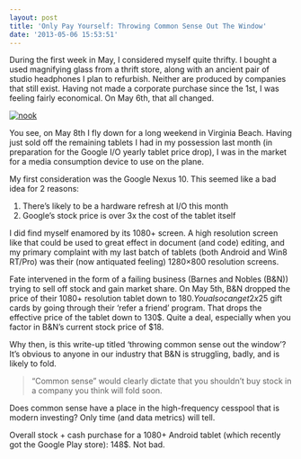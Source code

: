 ```yaml
---
layout: post
title: 'Only Pay Yourself: Throwing Common Sense Out The Window'
date: '2013-05-06 15:53:51'
---
```



During the first week in May, I considered myself quite thrifty. I bought a used magnifying glass from a thrift store, along with an ancient pair of studio headphones I plan to refurbish. Neither are produced by companies that still exist. Having not made a corporate purchase since the 1st, I was feeling fairly economical. On May 6th, that all changed.

[![nook](http://www.hunterdavis.com/content/images/2013/05/nook-218x300.jpg)](http://www.hunterdavis.com/content/images/2013/05/nook.jpg)

You see, on May 8th I fly down for a long weekend in Virginia Beach. Having just sold off the remaining tablets I had in my possession last month (in preparation for the Google I/O yearly tablet price drop), I was in the market for a media consumption device to use on the plane.

My first consideration was the Google Nexus 10. This seemed like a bad idea for 2 reasons:

1. There’s likely to be a hardware refresh at I/O this month
2. Google’s stock price is over 3x the cost of the tablet itself

I did find myself enamored by its 1080+ screen. A high resolution screen like that could be used to great effect in document (and code) editing, and my primary complaint with my last batch of tablets (both Android and Win8 RT/Pro) was their (now antiquated feeling) 1280×800 resolution screens.

Fate intervened in the form of a failing business (Barnes and Nobles (B&N)) trying to sell off stock and gain market share. On May 5th, B&N dropped the price of their 1080+ resolution tablet down to 180$. You also can get 2x 25$ gift cards by going through their ‘refer a friend’ program. That drops the effective price of the tablet down to 130$. Quite a deal, especially when you factor in B&N’s current stock price of $18.

Why then, is this write-up titled ‘throwing common sense out the window’? It’s obvious to anyone in our industry that B&N is struggling, badly, and is likely to fold.

> “Common sense” would clearly dictate that you shouldn’t buy stock in a company you think will fold soon.

 Does common sense have a place in the high-frequency cesspool that is modern investing? Only time (and data metrics) will tell.

Overall stock + cash purchase for a 1080+ Android tablet (which recently got the Google Play store): 148$. Not bad.


